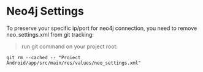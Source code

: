 # Neo4j Settings



To preserve your specific ip/port for neo4j connection, you need to remove neo_settings.xml from git tracking:



> run git command on your project root:



	git rm --cached -- "Proiect Android/app/src/main/res/values/neo_settings.xml"
